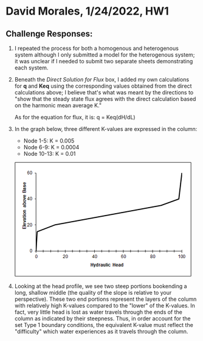 # David Morales, 1/24/2022, HW1

## Challenge Responses:
1. I repeated the process for both a homogenous and heterogenous system although I only submitted a model for the heterogenous system; it was unclear if I needed to submit two separate sheets demonstrating each system.
2. Beneath the *Direct Solution for Flux* box, I added my own calculations for **q** and **Keq** using the corresponding values obtained from the direct calculations above; I believe that's what was meant by the directions to "show that the steady state flux agrees with the direct calculation based on the harmonic mean average K."

    As for the equation for flux, it is: q = Keq(dH/dL)

3. In the graph below, three different K-values are expressed in the column:
   - Node 1-5: K = 0.005
   - Node 6-9: K = 0.0004
   - Node 10-13: K = 0.01
  
   ![picture 1](../../images/60a3a035768a8802e06694ef8af97cb77c35d578e118dafc1ab6075750b86502.png)  

4. Looking at the head profile, we see two steep portions bookending a long, shallow middle (the quality of the slope is relative to your perspective). These two end portions represent the layers of the column with relatively high K-values compared to the "lower" of the K-values. In fact, very little head is lost as water travels through the ends of the column as indicated by their steepness. Thus, in order account for the set Type 1 boundary conditions, the equivalent K-value must reflect the "difficulty" which water experiences as it travels through the column.
